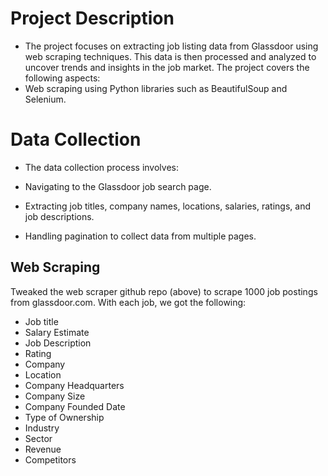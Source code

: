 # Project Description
* The project focuses on extracting job listing data from Glassdoor using web scraping techniques. This data is then processed and analyzed to uncover trends and insights in the job market. The project covers the following aspects:
* Web scraping using Python libraries such as BeautifulSoup and Selenium.

# Data Collection
* The data collection process involves:

* Navigating to the Glassdoor job search page.
* Extracting job titles, company names, locations, salaries, ratings, and job descriptions.
* Handling pagination to collect data from multiple pages.

## Web Scraping
Tweaked the web scraper github repo (above) to scrape 1000 job postings from glassdoor.com. With each job, we got the following:
*	Job title
*	Salary Estimate
*	Job Description
*	Rating
*	Company 
*	Location
*	Company Headquarters 
*	Company Size
*	Company Founded Date
*	Type of Ownership 
*	Industry
*	Sector
*	Revenue
*	Competitors 





